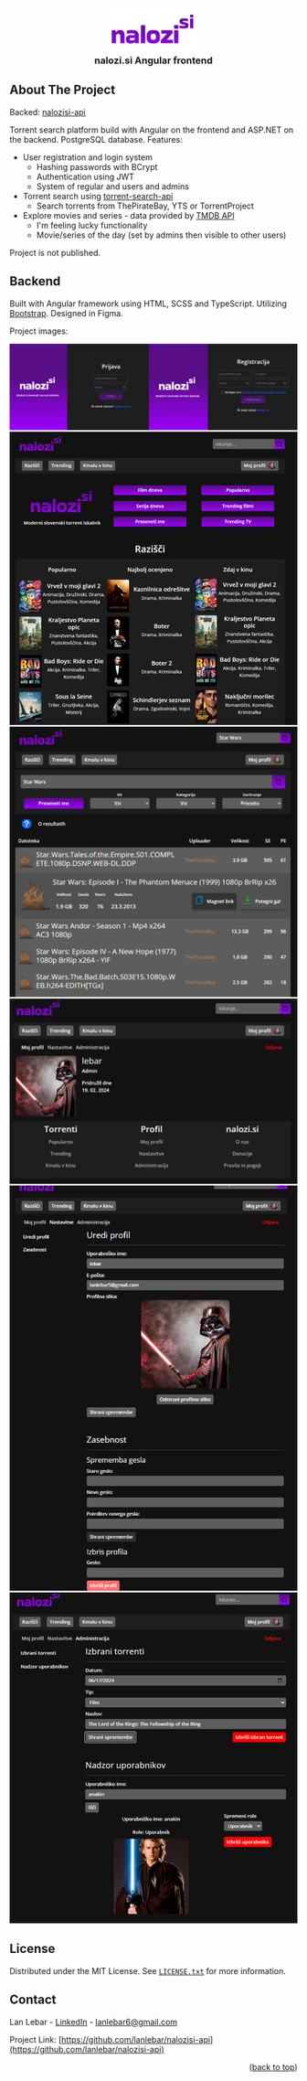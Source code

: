 <div id="readme-top"></div>
<br />
<div align="center">
  <a href="https://github.com/othneildrew/Best-README-Template">
    <img src="images/logo.png" alt="Logo" height="80">
  </a>
  <h3 align="center" style="margin-top:0;">nalozi.si Angular frontend</h3>
</div>

## About The Project

Backed: [nalozisi-api](https://github.com/lanlebar/nalozisi-api)

Torrent search platform build with Angular on the frontend and ASP.NET on the backend. PostgreSQL database.
Features:
-  User registration and login system
    -  Hashing passwords with BCrypt
    - Authentication using JWT
    - System of regular and users and admins
- Torrent search using [torrent-search-api](https://www.npmjs.com/package/torrent-search-api)
    - Search torrents from ThePirateBay, YTS or TorrentProject
- Explore movies and series - data provided by [TMDB API](https://www.themoviedb.org/)
    - I'm feeling lucky functionality
    - Movie/series of the day (set by admins then visible to other users)

Project is not published.

## Backend

Built with Angular framework using HTML, SCSS and TypeScript. Utilizing [Bootstrap](https://getbootstrap.com/). Designed in Figma.

Project images:

![Login and sign up screen](images/login.png)
![Home page](images/home.png)
![Search torrents](images/search.png)
![Profile page](images/profile.png)
![Edit profile page](images/edit.png)
![Administration page](images/admin.png)

## License

Distributed under the MIT License. See [`LICENSE.txt`](LICENSE.txt) for more information.

## Contact

Lan Lebar - [LinkedIn](https://www.linkedin.com/in/lan-lebar) - lanlebar6@gmail.com

Project Link: [https://github.com/lanlebar/nalozisi-api](https://github.com/lanlebar/nalozisi-api)

<p align="right">(<a href="#readme-top">back to top</a>)</p>